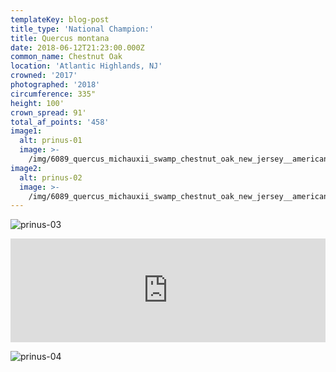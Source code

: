 ```yaml
---
templateKey: blog-post
title_type: 'National Champion:'
title: Quercus montana
date: 2018-06-12T21:23:00.000Z
common_name: Chestnut Oak
location: 'Atlantic Highlands, NJ'
crowned: '2017'
photographed: '2018'
circumference: 335"
height: 100'
crown_spread: 91'
total_af_points: '458'
image1:
  alt: prinus-01
  image: >-
    /img/6089_quercus_michauxii_swamp_chestnut_oak_new_jersey__american_forests_brian_kelley_6_9_2018_2.jpg
image2:
  alt: prinus-02
  image: >-
    /img/6089_quercus_michauxii_swamp_chestnut_oak_new_jersey__american_forests_brian_kelley_6_9_2018_canopy.jpg
---
```

![prinus-03](/img/6089_quercus_michauxii_swamp_chestnut_oak_new_jersey__american_forests_brian_kelley_6_9_2018_1.jpg)

<iframe width="100%" height="166" scrolling="no" frameborder="no" allow="autoplay" src="https://w.soundcloud.com/player/?url=https%3A//api.soundcloud.com/tracks/611914086&color=%23ff5500&auto_play=false&hide_related=false&show_comments=true&show_user=true&show_reposts=false&show_teaser=true"></iframe>

![prinus-04](/img/6089_quercus_michauxii_swamp_chestnut_oak_new_jersey__american_forests_brian_kelley_6_9_2018_with_owner.jpg)
